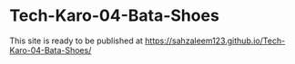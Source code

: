 # Tech-Karo-04-Bata-Shoes
This site is ready to be published at https://sahzaleem123.github.io/Tech-Karo-04-Bata-Shoes/
